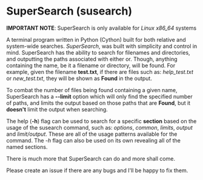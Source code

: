 # SuperSearch (susearch)

**IMPORTANT NOTE**: SuperSearch is only available for *Linux x86_64* systems

A terminal program written in Python (Cython) built for both relative and system-wide searches.
*SuperSearch*, was built with simplicity and control in mind. SuperSearch has the ability to 
search for filenames and directories, and outputting the paths associated with either or. 
Though, anything containing the name, be it a filename or directory, will be found. For example, 
given the filename **test.txt**, if there are files such as: *help_test.txt* or *new_test.txt*, 
they will be shown as **Found** in the output.

To combat the number of files being found containing a given name, SuperSearch has a **--limit** 
option which will only find the specified number of paths, and limits the output based on those 
paths that are **Found**, but it **doesn't** limit the output when searching.

The help (**-h**) flag can be used to search for a specific **section** based on the usage of the 
susearch command, such as: *options*, *common*, *limits*, *output* and *limit/output*. These are 
all of the usage patterns available for the command. The *-h* flag can also be used on its own 
revealing all of the named sections.

There is much more that SuperSearch can do and more shall come.

Please create an issue if there are any bugs and I'll be happy to fix them.
